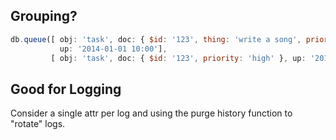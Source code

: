
Grouping?
---
```js
db.queue([ obj: 'task', doc: { $id: '123', thing: 'write a song', priority: 'medium' },
           up: '2014-01-01 10:00'],
         [ obj: 'task', doc: { $id: '123', priority: 'high' }, up: '2014-01-01 10:02']);
```

Good for Logging
---

Consider a single attr per log and using the purge history function to "rotate" logs.
